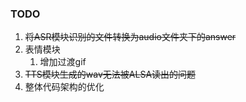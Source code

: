 ### TODO

1. ~~将ASR模块识别的文件转换为audio文件夹下的answer~~
2. 表情模块
    1. 增加过渡gif
3. ~~TTS模块生成的wav无法被ALSA读出的问题~~
4. 整体代码架构的优化
